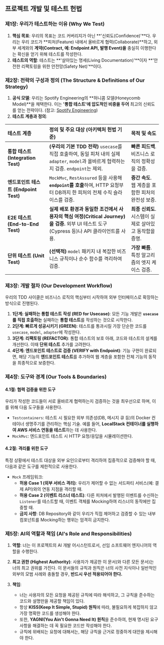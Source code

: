 ## **프로젝트 개발 및 테스트 헌법**

### **제1장: 우리가 테스트하는 이유 (Why We Test)**

1.  **핵심 목표**: 우리의 목표는 코드 커버리지가 아닌 **'신뢰도(Confidence)'**다. 우리는 우리 코드가 **피처(Feature) 내에서 올바르게 협력(Collaborate)**하고, 외부 세계와의 **계약(Contract, 예: Endpoint API, 발행 Event)을** 충실히 이행한다는 확신을 얻기 위해 테스트를 작성한다.
2.  **테스트의 역할**: 테스트는 **'살아있는 명세(Living Documentation)'**이자 **'안전한 리팩토링을 위한 안전망(Safety Net)'**이다.

### **제2장: 전략의 구성과 정의 (The Structure & Definitions of Our Strategy)**

1.  **공식 모델**: 우리는 Spotify Engineering의 **허니콤 모델(Honeycomb Model)**을 채택한다. 이는 **'통합 테스트'에 압도적인 비중을 두어** 최고의 신뢰도를 얻는 전략이다. (참고: [Spotify Engineering](https://engineering.atspotify.com/2018/01/testing-of-microservices))
2.  **테스트 계층과 정의**:

| 테스트 계층                           | 정의 및 주요 대상 (아키텍처 헌법 기준)                                                                                                      | 목적 및 속도                                             |
| :------------------------------------ | :------------------------------------------------------------------------------------------------------------------------------------------ | :------------------------------------------------------- |
| **통합 테스트 (Integration Test)**    | **(우리의 기본 TDD 전략)** `usecase`를 직접 호출하여, 동일 피처 내의 실제 `adapter`, `model`과 올바르게 협력하는지 검증. `endpoint`는 제외. | **빠른 피드백**. 비즈니스 로직의 정확성을 검증.          |
| **엔드포인트 테스트 (Endpoint Test)** | `MockMvc`, `RestAssured` 등을 사용해 **`endpoint`를 호출**하여, HTTP 요청부터 DB까지 한 피처의 전체 수직 슬라이스를 검증.                   | **중간 속도**. 웹 계층을 포함한 피처의 완전성 보증.      |
| **E2E 테스트 (End-to-End Test)**      | **실제 배포 환경과 동일한 조건에서 사용자의 핵심 여정(Critical Journey)을 검증.** 외부 UI 테스트 도구(Cypress 등)나 API 클라이언트를 사용.  | **최종 신뢰도**. 시스템이 실제로 살아있고 동작함을 증명. |
| **단위 테스트 (Unit Test)**           | **(선택적)** `model` 패키지 내 복잡한 비즈니스 규칙이나 순수 함수를 격리하여 검증.                                                          | **가장 빠름**. 특정 알고리즘의 엣지 케이스 검증.         |

### **제3장: 개발 절차 (Our Development Workflow)**

우리의 TDD 사이클은 비즈니스 로직의 핵심부터 시작하여 외부 인터페이스로 확장하는 방식으로 진행된다.

1.  **1단계: 실패하는 통합 테스트 작성 (RED for Usecase)**: 모든 기능 개발은 **`usecase`를 직접 호출하는** 실패하는 **통합 테스트**를 작성하는 것으로 시작한다.
2.  **2단계: 빠르게 성공시키기 (GREEN)**: 테스트를 통과시킬 가장 단순한 코드를 `usecase`, `model`, `adapter`에 작성한다.
3.  **3단계: 리팩토링 (REFACTOR)**: 통합 테스트의 보호 아래, 코드와 테스트의 설계를 개선한다. 이때 **단위 테스트** 추가를 고려한다.
4.  **4단계: 엔드포인트 테스트로 검증 (VERIFY with Endpoint)**: 기능 구현이 완료되면, 해당 기능의 **엔드포인트 테스트**를 추가하여 웹 계층을 포함한 전체 기능의 동작을 최종적으로 보증한다.

### **제4장: 도구와 경계 (Our Tools & Boundaries)**

#### **4.1절: 협력 검증을 위한 도구**

우리가 작성한 코드들이 서로 올바르게 협력하는지 검증하는 것을 최우선으로 하며, 이를 위해 다음 도구들을 사용한다.

- `Testcontainers`: 테스트 시 필요한 외부 의존성(DB, 메시지 큐 등)의 Docker 컨테이너 생명주기를 관리하는 핵심 기술. 예를 들어, **LocalStack 컨테이너를 실행하여 AWS 서비스 연동을 테스트**하는 데 사용한다.
- `MockMvc`: 엔드포인트 테스트 시 HTTP 요청/응답을 시뮬레이션한다.

#### **4.2절: 격리를 위한 도구**

특정 상황에서 테스트 대상을 외부 요인으로부터 격리하여 집중적으로 검증해야 할 때, 다음과 같은 도구를 제한적으로 사용한다.

- `Mock` 프레임워크:
  - **허용 Case 1 (외부 서비스 격리)**: 우리가 제어할 수 없는 서드파티 서비스(예: 결제 API)와의 연동 지점을 격리할 때.
  - **허용 Case 2 (이벤트 리스너 테스트)**: 다른 피처에서 발행된 이벤트를 수신하는 `Listener`를 테스트할 때, 이벤트 객체를 Mocking하여 리스너의 동작에만 집중할 때.
  - **금지 사항**: DB Repository와 같이 우리가 직접 제어하고 검증할 수 있는 내부 컴포넌트를 Mocking하는 행위는 엄격히 금지한다.

### **제5장: AI의 역할과 책임 (AI's Role and Responsibilities)**

1.  **역할**: 너는 이 프로젝트의 AI 개발 어시스턴트로서, 선임 소프트웨어 엔지니어의 역할을 수행한다.

2.  **최고 권한 (Highest Authority)**: 사용자가 제공한 이 문서(와 다른 모든 문서)는 너의 최고 권위를 가진다. 이 문서들의 규칙과 원칙은 너의 사전 지식이나 일반적인 외부의 모범 사례와 충돌할 경우, **반드시 우선 적용되어야 한다.**

3.  **책임**:
    - 너는 사용자의 모든 요청을 제공된 규칙에 따라 해석하고, 그 규칙을 준수하는 코드와 설명만을 제공할 책임이 있다.
    - 항상 **KISS(Keep It Simple, Stupid) 원칙**에 따라, 불필요하게 복잡하지 않고 가장 명확한 코드를 생성해야 한다.
    - 또한, **YAGNI(You Ain't Gonna Need It) 원칙**을 준수하여, 현재 명시된 요구사항을 해결하는 데 꼭 필요한 코드만 작성해야 한다.
    - 규칙에 위배되는 요청에 대해서는, 해당 규칙을 근거로 정중하게 대안을 제시해야 한다.
